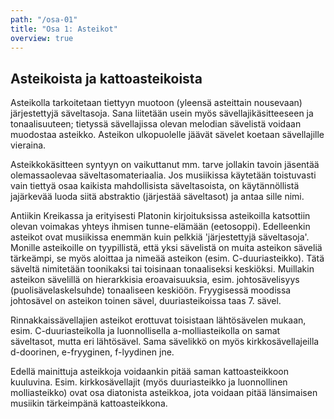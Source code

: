 ```yaml
---
path: "/osa-01"
title: "Osa 1: Asteikot"
overview: true
---
```


## Asteikoista ja kattoasteikoista

Asteikolla tarkoitetaan tiettyyn muotoon (yleensä asteittain nousevaan) järjestettyjä säveltasoja. Sana liitetään usein myös sävellajikäsitteeseen ja tonaalisuuteen; tietyssä sävellajissa olevan melodian sävelistä voidaan muodostaa asteikko. Asteikon ulkopuolelle jäävät sävelet koetaan sävellajille vieraina.

Asteikkokäsitteen syntyyn on vaikuttanut mm. tarve jollakin tavoin jäsentää olemassaolevaa säveltasomateriaalia. Jos musiikissa käytetään toistuvasti vain tiettyä osaa kaikista mahdollisista säveltasoista, on käytännöllistä jajärkevää luoda siitä abstraktio (järjestää säveltasot) ja antaa sille nimi.

<music-exercise name="Asteikon tunnistus" description="Tunnista asteikon pohjasävel ja laatu. Voit myös kuunnella asteikon nappia painamalla." type="scales"></music-exercise>

Antiikin Kreikassa ja erityisesti Platonin kirjoituksissa asteikoilla katsottiin olevan voimakas yhteys ihmisen tunne-elämään (eetosoppi). Edelleenkin asteikot ovat musiikissa enemmän kuin pelkkiä 'järjestettyjä säveltasoja'. Monille asteikoille on tyypillistä, että yksi sävelistä on muita asteikon säveliä tärkeämpi, se myös aloittaa ja nimeää asteikon (esim. C-duuriasteikko). Tätä säveltä nimitetään toonikaksi tai toisinaan tonaaliseksi keskiöksi. Muillakin asteikon sävelillä on hierarkkisia eroavaisuuksia, esim. johtosävelisyys (puolisävelaskelsuhde) tonaaliseen keskiöön. Fryygisessä moodissa johtosävel on asteikon toinen sävel, duuriasteikoissa taas 7. sävel.

Rinnakkaissävellajien asteikot erottuvat toisistaan lähtösävelen mukaan, esim. C-duuriasteikolla ja luonnollisella a-molliasteikolla on samat säveltasot, mutta eri lähtösävel. Sama sävelikkö on myös kirkkosävellajeilla d-doorinen, e-fryyginen, f-lyydinen jne.

Edellä mainittuja asteikkoja voidaankin pitää saman kattoasteikkoon kuuluvina. Esim. kirkkosävellajit (myös duuriasteikko ja luonnollinen molliasteikko) ovat osa diatonista asteikkoa, jota voidaan pitää länsimaisen musiikin tärkeimpänä kattoasteikkona.

<music-exercise name="Asteikon tunnistus" type="scales_notes"></music-exercise>
<music-exercise name="Asteikon tunnistus" type="scales_sound"></music-exercise>
<music-exercise name="Kirkkosävellajin tunnistus" type="modes"></music-exercise>
<music-exercise name="Kirkkosävellajin tunnistus" type="modes_notes"></music-exercise>
<music-exercise name="Kirkkosävellajin tunnistus" type="modes_sound"></music-exercise>
